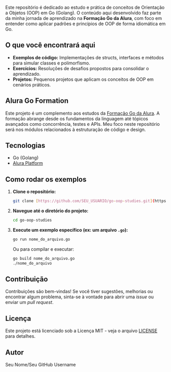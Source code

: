 Este repositório é dedicado ao estudo e prática de conceitos de Orientação a Objetos (OOP) em Go (Golang). O conteúdo aqui desenvolvido faz parte da minha jornada de aprendizado na **Formação Go da Alura**, com foco em entender como aplicar padrões e princípios de OOP de forma idiomática em Go.

## O que você encontrará aqui

* **Exemplos de código:** Implementações de structs, interfaces e métodos para simular classes e polimorfismo.
* **Exercícios:** Resoluções de desafios propostos para consolidar o aprendizado.
* **Projetos:** Pequenos projetos que aplicam os conceitos de OOP em cenários práticos.

## Alura Go Formation

Este projeto é um complemento aos estudos da [Formação Go da Alura](https://cursos.alura.com.br/formacao-go). A formação abrange desde os fundamentos da linguagem até tópicos avançados como concorrência, testes e APIs. Meu foco neste repositório será nos módulos relacionados à estruturação de código e design.

## Tecnologias

* Go (Golang)
* [Alura Platform](https://www.alura.com.br/)

## Como rodar os exemplos

1.  **Clone o repositório:**
    ```bash
    git clone [https://github.com/SEU_USUARIO/go-oop-studies.git](https://github.com/SEU_USUARIO/go-oop-studies.git)
    ```
2.  **Navegue até o diretório do projeto:**
    ```bash
    cd go-oop-studies
    ```
3.  **Execute um exemplo específico (ex: um arquivo `.go`):**
    ```bash
    go run nome_do_arquivo.go
    ```
    Ou para compilar e executar:
    ```bash
    go build nome_do_arquivo.go
    ./nome_do_arquivo
    ```

## Contribuição

Contribuições são bem-vindas! Se você tiver sugestões, melhorias ou encontrar algum problema, sinta-se à vontade para abrir uma *issue* ou enviar um *pull request*.

## Licença

Este projeto está licenciado sob a Licença MIT - veja o arquivo [LICENSE](LICENSE) para detalhes.

## Autor

Seu Nome/Seu GitHub Username
